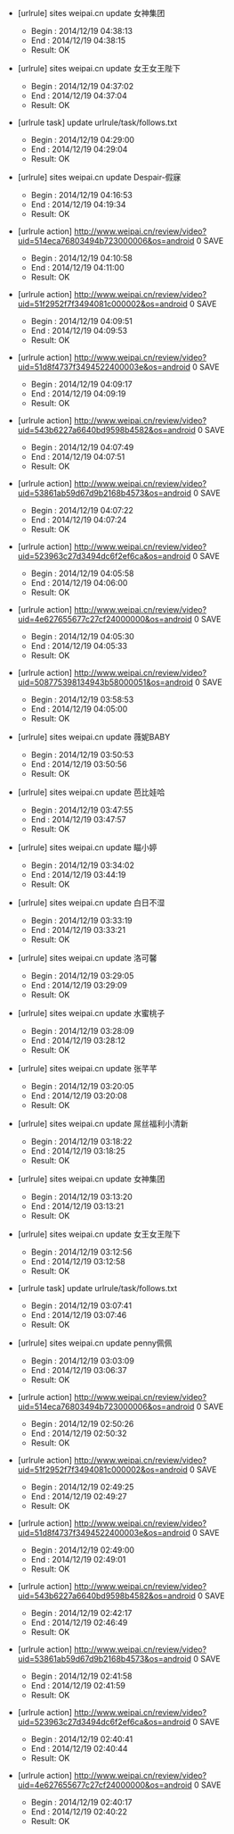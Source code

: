 * [urlrule] sites weipai.cn update 女神集团

    * Begin : 2014/12/19 04:38:13
    * End   : 2014/12/19 04:38:15
    * Result: OK

* [urlrule] sites weipai.cn update 女王女王陛下

    * Begin : 2014/12/19 04:37:02
    * End   : 2014/12/19 04:37:04
    * Result: OK

* [urlrule task] update urlrule/task/follows.txt

    * Begin : 2014/12/19 04:29:00
    * End   : 2014/12/19 04:29:04
    * Result: OK

* [urlrule] sites weipai.cn update Despair-假寐

    * Begin : 2014/12/19 04:16:53
    * End   : 2014/12/19 04:19:34
    * Result: OK

* [urlrule action] http://www.weipai.cn/review/video?uid=514eca76803494b723000006&os=android 0 SAVE

    * Begin : 2014/12/19 04:10:58
    * End   : 2014/12/19 04:11:00
    * Result: OK

* [urlrule action] http://www.weipai.cn/review/video?uid=51f2952f7f3494081c000002&os=android 0 SAVE

    * Begin : 2014/12/19 04:09:51
    * End   : 2014/12/19 04:09:53
    * Result: OK

* [urlrule action] http://www.weipai.cn/review/video?uid=51d8f4737f3494522400003e&os=android 0 SAVE

    * Begin : 2014/12/19 04:09:17
    * End   : 2014/12/19 04:09:19
    * Result: OK

* [urlrule action] http://www.weipai.cn/review/video?uid=543b6227a6640bd9598b4582&os=android 0 SAVE

    * Begin : 2014/12/19 04:07:49
    * End   : 2014/12/19 04:07:51
    * Result: OK

* [urlrule action] http://www.weipai.cn/review/video?uid=53861ab59d67d9b2168b4573&os=android 0 SAVE

    * Begin : 2014/12/19 04:07:22
    * End   : 2014/12/19 04:07:24
    * Result: OK

* [urlrule action] http://www.weipai.cn/review/video?uid=523963c27d3494dc6f2ef6ca&os=android 0 SAVE

    * Begin : 2014/12/19 04:05:58
    * End   : 2014/12/19 04:06:00
    * Result: OK

* [urlrule action] http://www.weipai.cn/review/video?uid=4e627655677c27cf24000000&os=android 0 SAVE

    * Begin : 2014/12/19 04:05:30
    * End   : 2014/12/19 04:05:33
    * Result: OK

* [urlrule action] http://www.weipai.cn/review/video?uid=508775398134943b58000051&os=android 0 SAVE

    * Begin : 2014/12/19 03:58:53
    * End   : 2014/12/19 04:05:00
    * Result: OK

* [urlrule] sites weipai.cn update 薇妮BABY

    * Begin : 2014/12/19 03:50:53
    * End   : 2014/12/19 03:50:56
    * Result: OK

* [urlrule] sites weipai.cn update 芭比娃哈

    * Begin : 2014/12/19 03:47:55
    * End   : 2014/12/19 03:47:57
    * Result: OK

* [urlrule] sites weipai.cn update 瞄小婷

    * Begin : 2014/12/19 03:34:02
    * End   : 2014/12/19 03:44:19
    * Result: OK

* [urlrule] sites weipai.cn update 白日不湿

    * Begin : 2014/12/19 03:33:19
    * End   : 2014/12/19 03:33:21
    * Result: OK

* [urlrule] sites weipai.cn update 洛可馨

    * Begin : 2014/12/19 03:29:05
    * End   : 2014/12/19 03:29:09
    * Result: OK

* [urlrule] sites weipai.cn update 水蜜桃子

    * Begin : 2014/12/19 03:28:09
    * End   : 2014/12/19 03:28:12
    * Result: OK

* [urlrule] sites weipai.cn update 张芊芊

    * Begin : 2014/12/19 03:20:05
    * End   : 2014/12/19 03:20:08
    * Result: OK

* [urlrule] sites weipai.cn update 屌丝福利小清新

    * Begin : 2014/12/19 03:18:22
    * End   : 2014/12/19 03:18:25
    * Result: OK

* [urlrule] sites weipai.cn update 女神集团

    * Begin : 2014/12/19 03:13:20
    * End   : 2014/12/19 03:13:21
    * Result: OK

* [urlrule] sites weipai.cn update 女王女王陛下

    * Begin : 2014/12/19 03:12:56
    * End   : 2014/12/19 03:12:58
    * Result: OK

* [urlrule task] update urlrule/task/follows.txt

    * Begin : 2014/12/19 03:07:41
    * End   : 2014/12/19 03:07:46
    * Result: OK

* [urlrule] sites weipai.cn update penny佩佩

    * Begin : 2014/12/19 03:03:09
    * End   : 2014/12/19 03:06:37
    * Result: OK

* [urlrule action] http://www.weipai.cn/review/video?uid=514eca76803494b723000006&os=android 0 SAVE

    * Begin : 2014/12/19 02:50:26
    * End   : 2014/12/19 02:50:32
    * Result: OK

* [urlrule action] http://www.weipai.cn/review/video?uid=51f2952f7f3494081c000002&os=android 0 SAVE

    * Begin : 2014/12/19 02:49:25
    * End   : 2014/12/19 02:49:27
    * Result: OK

* [urlrule action] http://www.weipai.cn/review/video?uid=51d8f4737f3494522400003e&os=android 0 SAVE

    * Begin : 2014/12/19 02:49:00
    * End   : 2014/12/19 02:49:01
    * Result: OK

* [urlrule action] http://www.weipai.cn/review/video?uid=543b6227a6640bd9598b4582&os=android 0 SAVE

    * Begin : 2014/12/19 02:42:17
    * End   : 2014/12/19 02:46:49
    * Result: OK

* [urlrule action] http://www.weipai.cn/review/video?uid=53861ab59d67d9b2168b4573&os=android 0 SAVE

    * Begin : 2014/12/19 02:41:58
    * End   : 2014/12/19 02:41:59
    * Result: OK

* [urlrule action] http://www.weipai.cn/review/video?uid=523963c27d3494dc6f2ef6ca&os=android 0 SAVE

    * Begin : 2014/12/19 02:40:41
    * End   : 2014/12/19 02:40:44
    * Result: OK

* [urlrule action] http://www.weipai.cn/review/video?uid=4e627655677c27cf24000000&os=android 0 SAVE

    * Begin : 2014/12/19 02:40:17
    * End   : 2014/12/19 02:40:22
    * Result: OK

